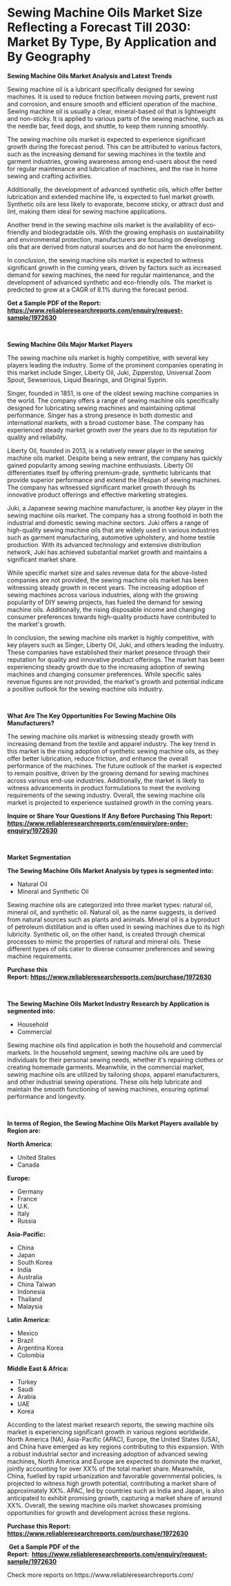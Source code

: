 <p><h1>Sewing Machine Oils Market Size Reflecting a Forecast Till 2030: Market By Type, By Application and By Geography</h1></p><p><strong>Sewing Machine Oils Market Analysis and Latest Trends</strong></p>
<p><p>Sewing machine oil is a lubricant specifically designed for sewing machines. It is used to reduce friction between moving parts, prevent rust and corrosion, and ensure smooth and efficient operation of the machine. Sewing machine oil is usually a clear, mineral-based oil that is lightweight and non-sticky. It is applied to various parts of the sewing machine, such as the needle bar, feed dogs, and shuttle, to keep them running smoothly.</p><p>The sewing machine oils market is expected to experience significant growth during the forecast period. This can be attributed to various factors, such as the increasing demand for sewing machines in the textile and garment industries, growing awareness among end-users about the need for regular maintenance and lubrication of machines, and the rise in home sewing and crafting activities.</p><p>Additionally, the development of advanced synthetic oils, which offer better lubrication and extended machine life, is expected to fuel market growth. Synthetic oils are less likely to evaporate, become sticky, or attract dust and lint, making them ideal for sewing machine applications.</p><p>Another trend in the sewing machine oils market is the availability of eco-friendly and biodegradable oils. With the growing emphasis on sustainability and environmental protection, manufacturers are focusing on developing oils that are derived from natural sources and do not harm the environment.</p><p>In conclusion, the sewing machine oils market is expected to witness significant growth in the coming years, driven by factors such as increased demand for sewing machines, the need for regular maintenance, and the development of advanced synthetic and eco-friendly oils. The market is predicted to grow at a CAGR of 8.1% during the forecast period.</p></p>
<p><strong>Get a Sample PDF of the Report:&nbsp; <a href="https://www.reliableresearchreports.com/enquiry/request-sample/1972630">https://www.reliableresearchreports.com/enquiry/request-sample/1972630</a></strong></p>
<p>&nbsp;</p>
<p><strong>Sewing Machine Oils Major Market Players</strong></p>
<p><p>The sewing machine oils market is highly competitive, with several key players leading the industry. Some of the prominent companies operating in this market include Singer, Liberty Oil, Juki, Zipperstop, Universal Zoom Spout, Sewserious, Liquid Bearings, and Original Syprin.</p><p>Singer, founded in 1851, is one of the oldest sewing machine companies in the world. The company offers a range of sewing machine oils specifically designed for lubricating sewing machines and maintaining optimal performance. Singer has a strong presence in both domestic and international markets, with a broad customer base. The company has experienced steady market growth over the years due to its reputation for quality and reliability.</p><p>Liberty Oil, founded in 2013, is a relatively newer player in the sewing machine oils market. Despite being a new entrant, the company has quickly gained popularity among sewing machine enthusiasts. Liberty Oil differentiates itself by offering premium-grade, synthetic lubricants that provide superior performance and extend the lifespan of sewing machines. The company has witnessed significant market growth through its innovative product offerings and effective marketing strategies.</p><p>Juki, a Japanese sewing machine manufacturer, is another key player in the sewing machine oils market. The company has a strong foothold in both the industrial and domestic sewing machine sectors. Juki offers a range of high-quality sewing machine oils that are widely used in various industries such as garment manufacturing, automotive upholstery, and home textile production. With its advanced technology and extensive distribution network, Juki has achieved substantial market growth and maintains a significant market share.</p><p>While specific market size and sales revenue data for the above-listed companies are not provided, the sewing machine oils market has been witnessing steady growth in recent years. The increasing adoption of sewing machines across various industries, along with the growing popularity of DIY sewing projects, has fueled the demand for sewing machine oils. Additionally, the rising disposable income and changing consumer preferences towards high-quality products have contributed to the market's growth.</p><p>In conclusion, the sewing machine oils market is highly competitive, with key players such as Singer, Liberty Oil, Juki, and others leading the industry. These companies have established their market presence through their reputation for quality and innovative product offerings. The market has been experiencing steady growth due to the increasing adoption of sewing machines and changing consumer preferences. While specific sales revenue figures are not provided, the market's growth and potential indicate a positive outlook for the sewing machine oils industry.</p></p>
<p>&nbsp;</p>
<p><strong>What Are The Key Opportunities For Sewing Machine Oils Manufacturers?</strong></p>
<p><p>The sewing machine oils market is witnessing steady growth with increasing demand from the textile and apparel industry. The key trend in this market is the rising adoption of synthetic sewing machine oils, as they offer better lubrication, reduce friction, and enhance the overall performance of the machines. The future outlook of the market is expected to remain positive, driven by the growing demand for sewing machines across various end-use industries. Additionally, the market is likely to witness advancements in product formulations to meet the evolving requirements of the sewing industry. Overall, the sewing machine oils market is projected to experience sustained growth in the coming years.</p></p>
<p><strong>Inquire or Share Your Questions If Any Before Purchasing This Report: <a href="https://www.reliableresearchreports.com/enquiry/pre-order-enquiry/1972630">https://www.reliableresearchreports.com/enquiry/pre-order-enquiry/1972630</a></strong></p>
<p>&nbsp;</p>
<p><strong>Market Segmentation</strong></p>
<p><strong>The Sewing Machine Oils Market Analysis by types is segmented into:</strong></p>
<p><ul><li>Natural Oil</li><li>Mineral and Synthetic Oil</li></ul></p>
<p><p>Sewing machine oils are categorized into three market types: natural oil, mineral oil, and synthetic oil. Natural oil, as the name suggests, is derived from natural sources such as plants and animals. Mineral oil is a byproduct of petroleum distillation and is often used in sewing machines due to its high lubricity. Synthetic oil, on the other hand, is created through chemical processes to mimic the properties of natural and mineral oils. These different types of oils cater to diverse consumer preferences and sewing machine requirements.</p></p>
<p><strong>Purchase this Report:&nbsp;<a href="https://www.reliableresearchreports.com/purchase/1972630">https://www.reliableresearchreports.com/purchase/1972630</a></strong></p>
<p>&nbsp;</p>
<p><strong>The Sewing Machine Oils Market Industry Research by Application is segmented into:</strong></p>
<p><ul><li>Household</li><li>Commercial</li></ul></p>
<p><p>Sewing machine oils find application in both the household and commercial markets. In the household segment, sewing machine oils are used by individuals for their personal sewing needs, whether it's repairing clothes or creating homemade garments. Meanwhile, in the commercial market, sewing machine oils are utilized by tailoring shops, apparel manufacturers, and other industrial sewing operations. These oils help lubricate and maintain the smooth functioning of sewing machines, ensuring optimal performance and longevity.</p></p>
<p>&nbsp;</p>
<p><strong>In terms of Region, the Sewing Machine Oils Market Players available by Region are:</strong></p>
<p>
    <p> <strong> North America: </strong>
        <ul>
            <li>United States</li>
            <li>Canada</li>
        </ul>
        </p> 
    <p> <strong> Europe: </strong>
        <ul>
            <li>Germany</li>
            <li>France</li>
            <li>U.K.</li>
            <li>Italy</li>
            <li>Russia</li>
        </ul>
        </p> 
    <p> <strong> Asia-Pacific: </strong>
        <ul>
            <li>China</li>
            <li>Japan</li>
            <li>South Korea</li>
            <li>India</li>
            <li>Australia</li>
            <li>China Taiwan</li>
            <li>Indonesia</li>
            <li>Thailand</li>
            <li>Malaysia</li>
        </ul>
        </p> 
    <p> <strong> Latin America: </strong>
        <ul>
            <li>Mexico</li>
            <li>Brazil</li>
            <li>Argentina Korea</li>
            <li>Colombia</li>
        </ul>
        </p> 
    <p> <strong> Middle East & Africa: </strong>
        <ul>
            <li>Turkey</li>
            <li>Saudi</li>
            <li>Arabia</li>
            <li>UAE</li>
            <li>Korea</li>
        </ul>
    </p>
    </p>
<p><p>According to the latest market research reports, the sewing machine oils market is experiencing significant growth in various regions worldwide. North America (NA), Asia-Pacific (APAC), Europe, the United States (USA), and China have emerged as key regions contributing to this expansion. With a robust industrial sector and increasing adoption of advanced sewing machines, North America and Europe are expected to dominate the market, jointly accounting for over XX% of the total market share. Meanwhile, China, fuelled by rapid urbanization and favorable governmental policies, is projected to witness high growth potential, contributing a market share of approximately XX%. APAC, led by countries such as India and Japan, is also anticipated to exhibit promising growth, capturing a market share of around XX%. Overall, the sewing machine oils market showcases promising opportunities for growth and development across these regions.</p></p>
<p><strong>Purchase this Report: <a href="https://www.reliableresearchreports.com/purchase/1972630">https://www.reliableresearchreports.com/purchase/1972630</a></strong></p>
<p>&nbsp;<strong>Get a Sample PDF of the Report:&nbsp;&nbsp;<a href="https://www.reliableresearchreports.com/enquiry/request-sample/1972630">https://www.reliableresearchreports.com/enquiry/request-sample/1972630</a></strong></p>
<p><strong></strong></p>
<p>Check more reports on https://www.reliableresearchreports.com/</p>